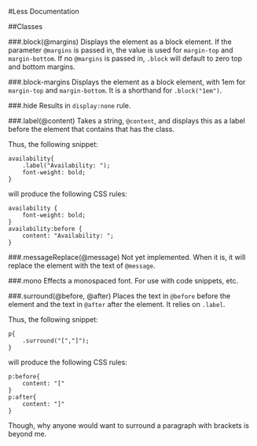 #Less Documentation

##Classes

###.block(@margins)
Displays the element as a block element. If the parameter `@margins` is passed in, the value is used for `margin-top` and `margin-bottom`. If no `@margins` is passed in, `.block` will default to zero top and bottom margins.

###.block-margins
Displays the element as a block element, with 1em for `margin-top` and `margin-bottom`. It is a shorthand for `.block("1em")`.

###.hide
Results in `display:none` rule.

###.label(@content)
Takes a string, `@content`, and displays this as a label before the element that contains that has the class.

Thus, the following snippet:
    
    availability{
        .label("Availability: ");
        font-weight: bold;
    }

will produce the following CSS rules:
	
	availability {
  		font-weight: bold;
	}
	availability:before {
  		content: "Availability: ";
	}
	
###.messageReplace(@message)
Not yet implemented. When it is, it will replace the element with the text
of `@message`.

###.mono
Effects a monospaced font. For use with code snippets, etc.

###.surround(@before, @after)
Places the text in `@before` before the element and the text in `@after` after the element. It relies on `.label`.

Thus, the following snippet:

	p{
		.surround("[","]");
	}
	
will produce the following CSS rules:

	p:before{
		content: "["
	}
	p:after{
		content: "]"
	}
	
Though, why anyone would want to surround a paragraph with brackets is beyond me.